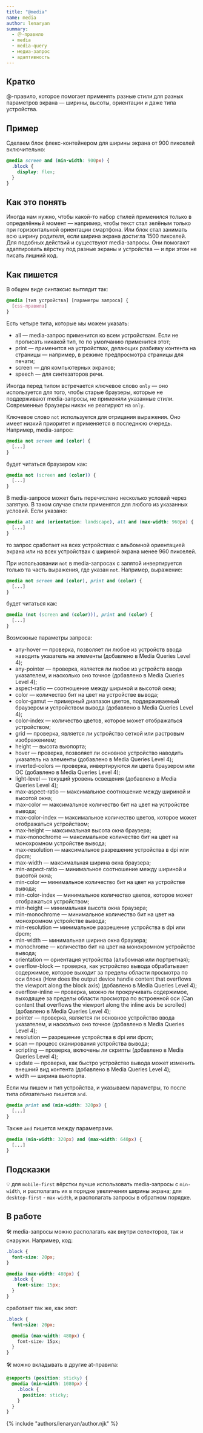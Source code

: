 ```yaml
---
title: "@media"
name: media
author: lenaryan
summary:
  - ＠-правило
  - media
  - media-query
  - медиа-запрос
  - адаптивность
---
```


## Кратко

@-правило, которое помогает применять разные стили для разных параметров экрана — ширины, высоты, ориентации и даже типа устройства.

## Пример

Сделаем блок флекс-контейнером для ширины экрана от 900 пикселей включительно:

```css
@media screen and (min-width: 900px) {
  .block {
    display: flex;
  }
}
```

## Как это понять

Иногда нам нужно, чтобы какой-то набор стилей применился только в определённый момент — например, чтобы текст стал зелёным только при горизонтальной ориентации смартфона. Или блок стал занимать всю ширину родителя, если ширина экрана достигла 1500 пикселей. Для подобных действий и существуют media-запросы. Они помогают адаптировать вёрстку под разные экраны и устройства — и при этом не писать лишний код.

## Как пишется

В общем виде синтаксис выглядит так:

```css
@media [тип устройства] [параметры запроса] {
  [css-правила]
}
```

Есть четыре типа, которые мы можем указать:
- all — media-запрос применится ко всем устройствам. Если не прописать никакой тип, то по умолчанию применится этот;
- print — применится на устройствах, делающих разбивку контента на страницы — например, в режиме предпросмотра страницы для печати;
- screen — для компьютерных экранов;
- speech — для синтезаторов речи.

Иногда перед типом встречается ключевое слово `only` — оно используется для того, чтобы старые браузеры, которые не поддерживают media-запросы, не применяли указанные стили. Современные браузеры никак не реагируют на `only`.

Ключевое слово `not` используется для отрицания выражения. Оно имеет низкий приоритет и применяется в последнюю очередь. Например, media-запрос:

```css
@media not screen and (color) {
  [...]
}
```

будет читаться браузером как:

```css
@media not (screen and (color)) {
  [...]
}
```

В media-запросе может быть перечислено несколько условий через запятую. В таком случае стили применятся для любого из указанных условий. Если указано:

```css
@media all and (orientation: landscape), all and (max-width: 960px) {
  [...]
}
```

то запрос сработает на всех устройствах с альбомной ориентацией экрана или на всех устройствах с шириной экрана менее 960 пикселей.

При использовании `not` в media-запросах с запятой инвертируется только та часть выражения, где указан `not`. Например, выражение:

```css
@media not screen and (color), print and (color) {
  [...]
}
```

будет читаться как:

```css
@media (not (screen and (color))), print and (color) {
  [...]
}
```

Возможные параметры запроса:

- any-hover — проверка, позволяет ли любое из устройств ввода наводить указатель на элементы (добавлено в Media Queries Level 4);
- any-pointer — проверка, является ли любое из устройств ввода указателем, и насколько оно точное (добавлено в Media Queries Level 4);
- aspect-ratio — соотношение между шириной и высотой окна;
- color — количество бит на цвет на устройстве вывода;
- color-gamut — примерный диапазон цветов, поддерживаемый браузером и устройством вывода (добавлено в Media Queries Level 4);
- color-index — количество цветов, которое может отображаться устройством;
- grid — проверка, является ли устройство сеткой или растровым изображением;
- height — высота вьюпорта;
- hover — проверка, позволяет ли основное устройство наводить указатель на элементы (добавлено в Media Queries Level 4);
- inverted-colors — проверка, инвертируются ли цвета браузером или ОС (добавлено в Media Queries Level 4);
- light-level — текущий уровень освещения (добавлено в Media Queries Level 4);
- max-aspect-ratio — максимальное соотношение между шириной и высотой окна;
- max-color — максимальное количество бит на цвет на устройстве вывода;
- max-color-index — максимальное количество цветов, которое может отображаться устройством;
- max-height — максимальная высота окна браузера;
- max-monochrome — максимальное количество бит на цвет на монохромном устройстве вывода;
- max-resolution — максимальное разрешение устройства в dpi или dpcm;
- max-width — максимальная ширина окна браузера;
- min-aspect-ratio — минимальное соотношение между шириной и высотой окна;
- min-color — минимальное количество бит на цвет на устройстве вывода;
- min-color-index — минимальное количество цветов, которое может отображаться устройством;
- min-height — минимальная высота окна браузера;
- min-monochrome — минимальное количество бит на цвет на монохромном устройстве вывода;
- min-resolution — минимальное разрешение устройства в dpi или dpcm;
- min-width — минимальная ширина окна браузера;
- monochrome — количество бит на цвет на монохромном устройстве вывода;
- orientation — ориентация устройства (альбомная или портретная);
- overflow-block — проверка, как устройство вывода обрабатывает содержимое, которое выходит за пределы области просмотра по оси блока
(How does the output device handle content that overflows the viewport along the block axis) (добавлено в Media Queries Level 4);
- overflow-inline — проверка, можно ли прокручивать содержимое, выходящее за пределы области просмотра по встроенной оси
(Can content that overflows the viewport along the inline axis be scrolled) (добавлено в Media Queries Level 4);
- pointer — проверка, является ли основное устройство ввода указателем, и насколько оно точное (добавлено в Media Queries Level 4);
- resolution — разрешение устройства в dpi или dpcm;
- scan — процесс сканирования устройства вывода;
- scripting — проверка, включены ли скрипты (добавлено в Media Queries Level 4);
- update — проверка, как быстро устройство вывода может изменить внешний вид контента (добавлено в Media Queries Level 4);
- width — ширина вьюпорта.

Если мы пишем и тип устройства, и указываем параметры, то после типа обязательно пишется `and`.

```css
@media print and (min-width: 320px) {
  [...]
}
```

Также `and` пишется между параметрами.

```css
@media (min-width: 320px) and (max-width: 640px) {
  [...]
}
```

## Подсказки

💡 для `mobile-first` вёрстки лучше использовать media-запросы с `min-width`, и располагать их в порядке увеличения ширины экрана; для `desktop-first` - `max-width`, и располагать запросы в обратном порядке.

## В работе

🛠 media-запросы можно располагать как внутри селекторов, так и снаружи. Например, код:

```css
.block {
  font-size: 20px;
}

@media (max-width: 480px) {
  .block {
    font-size: 15px;
  }
}
```

сработает так же, как этот:

```css
.block {
  font-size: 20px;

  @media (max-width: 480px) {
    font-size: 15px;
  }
}
```

🛠 можно вкладывать в другие at-правила:

```css
@supports (position: sticky) {
  @media (min-width: 1080px) {
    .block {
      position: sticky;
    }
  }
}
```

{% include "authors/lenaryan/author.njk" %}
